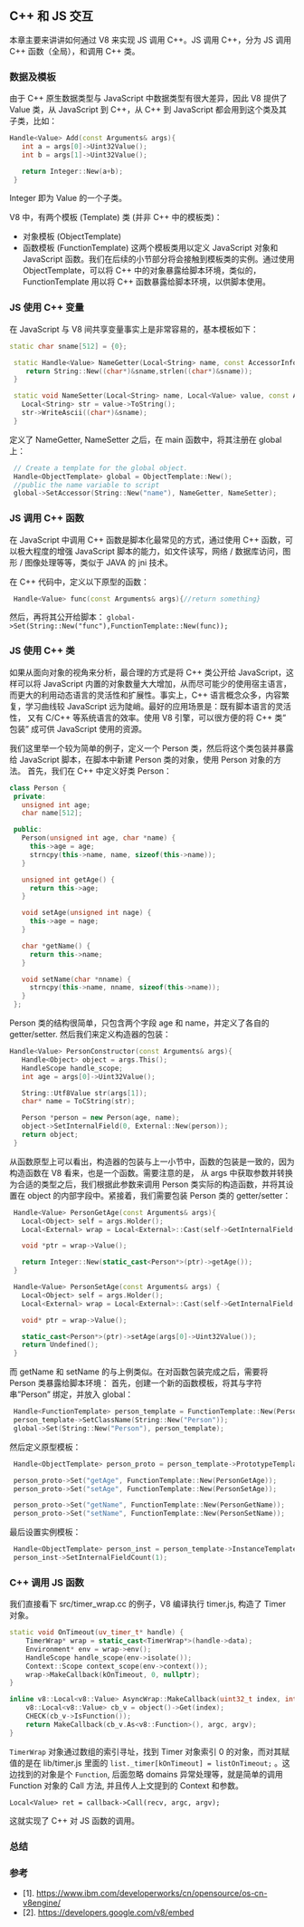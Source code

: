## C++ 和 JS 交互
本章主要来讲讲如何通过 V8 来实现 JS 调用 C++。JS 调用 C++，分为 JS 调用 C++ 函数（全局），和调用 C++ 类。


### 数据及模板
由于 C++ 原生数据类型与 JavaScript 中数据类型有很大差异，因此 V8 提供了 Value 类，从 JavaScript 到 C++，从 C++ 到 JavaScript 都会用到这个类及其子类，比如：
```c++
Handle<Value> Add(const Arguments& args){
   int a = args[0]->Uint32Value(); 
   int b = args[1]->Uint32Value(); 

   return Integer::New(a+b); 
 }
```
Integer 即为 Value 的一个子类。

V8 中，有两个模板 (Template) 类 (并非 C++ 中的模板类)：
- 对象模板 (ObjectTemplate) 
- 函数模板 (FunctionTemplate)
这两个模板类用以定义 JavaScript 对象和 JavaScript 函数。我们在后续的小节部分将会接触到模板类的实例。通过使用
ObjectTemplate，可以将 C++ 中的对象暴露给脚本环境，类似的，FunctionTemplate 用以将 C++
函数暴露给脚本环境，以供脚本使用。


### JS 使用 C++ 变量
在 JavaScript 与 V8 间共享变量事实上是非常容易的，基本模板如下：
```c++
static char sname[512] = {0}; 

 static Handle<Value> NameGetter(Local<String> name, const AccessorInfo& info) {
    return String::New((char*)&sname,strlen((char*)&sname)); 
 } 

 static void NameSetter(Local<String> name, Local<Value> value, const AccessorInfo& info) {
   Local<String> str = value->ToString(); 
   str->WriteAscii((char*)&sname); 
 }
```
定义了 NameGetter, NameSetter 之后，在 main 函数中，将其注册在 global 上：
```c++
 // Create a template for the global object. 
 Handle<ObjectTemplate> global = ObjectTemplate::New(); 
 //public the name variable to script 
 global->SetAccessor(String::New("name"), NameGetter, NameSetter); 

```

### JS 调用 C++ 函数
在 JavaScript 中调用 C++ 函数是脚本化最常见的方式，通过使用 C++ 函数，可以极大程度的增强 JavaScript 脚本的能力，如文件读写，网络 / 数据库访问，图形 / 图像处理等等，类似于 JAVA 的 jni 技术。

在 C++ 代码中，定义以下原型的函数：
```c++
 Handle<Value> func(const Arguments& args){//return something}
```
然后，再将其公开给脚本：
`global->Set(String::New("func"),FunctionTemplate::New(func));`

### JS 使用 C++ 类
如果从面向对象的视角来分析，最合理的方式是将 C++ 类公开给 JavaScript，这样可以将 JavaScript
内置的对象数量大大增加，从而尽可能少的使用宿主语言，而更大的利用动态语言的灵活性和扩展性。事实上，C++ 
语言概念众多，内容繁复，学习曲线较 JavaScript 远为陡峭。最好的应用场景是：既有脚本语言的灵活性，
又有 C/C++ 等系统语言的效率。使用 V8 引擎，可以很方便的将 C++ 类” 包装” 成可供 JavaScript 使用的资源。

我们这里举一个较为简单的例子，定义一个 Person 类，然后将这个类包装并暴露给 JavaScript 脚本，在脚本中新建 Person 类的对象，使用 Person 对象的方法。
首先，我们在 C++ 中定义好类 Person：
```c++
class Person { 
 private: 
   unsigned int age; 
   char name[512]; 

 public: 
   Person(unsigned int age, char *name) {
     this->age = age; 
     strncpy(this->name, name, sizeof(this->name)); 
   } 

   unsigned int getAge() {
     return this->age;
   } 

   void setAge(unsigned int nage) {
     this->age = nage;
   } 

   char *getName() {
     return this->name;
   } 

   void setName(char *nname) {
     strncpy(this->name, nname, sizeof(this->name));
   } 
 };
```
Person 类的结构很简单，只包含两个字段 age 和 name，并定义了各自的 getter/setter. 然后我们来定义构造器的包装：
```c++
Handle<Value> PersonConstructor(const Arguments& args){
   Handle<Object> object = args.This(); 
   HandleScope handle_scope; 
   int age = args[0]->Uint32Value(); 

   String::Utf8Value str(args[1]); 
   char* name = ToCString(str); 

   Person *person = new Person(age, name); 
   object->SetInternalField(0, External::New(person)); 
   return object; 
 }
```
从函数原型上可以看出，构造器的包装与上一小节中，函数的包装是一致的，因为构造函数在 V8 看来，也是一个函数。需要注意的是，
从 args 中获取参数并转换为合适的类型之后，我们根据此参数来调用 Person 类实际的构造函数，并将其设置在 object 
的内部字段中。紧接着，我们需要包装 Person 类的 getter/setter：
```c++
 Handle<Value> PersonGetAge(const Arguments& args){
   Local<Object> self = args.Holder(); 
   Local<External> wrap = Local<External>::Cast(self->GetInternalField(0)); 

   void *ptr = wrap->Value(); 

   return Integer::New(static_cast<Person*>(ptr)->getAge()); 
 } 

 Handle<Value> PersonSetAge(const Arguments& args) {
   Local<Object> self = args.Holder(); 
   Local<External> wrap = Local<External>::Cast(self->GetInternalField(0)); 

   void* ptr = wrap->Value(); 

   static_cast<Person*>(ptr)->setAge(args[0]->Uint32Value()); 
   return Undefined();
 }
 ```
而 getName 和 setName 的与上例类似。在对函数包装完成之后，需要将 Person 类暴露给脚本环境：
首先，创建一个新的函数模板，将其与字符串”Person” 绑定，并放入 global：
```c++
 Handle<FunctionTemplate> person_template = FunctionTemplate::New(PersonConstructor); 
 person_template->SetClassName(String::New("Person")); 
 global->Set(String::New("Person"), person_template);
```
然后定义原型模板：
```c++
 Handle<ObjectTemplate> person_proto = person_template->PrototypeTemplate(); 

 person_proto->Set("getAge", FunctionTemplate::New(PersonGetAge)); 
 person_proto->Set("setAge", FunctionTemplate::New(PersonSetAge)); 

 person_proto->Set("getName", FunctionTemplate::New(PersonGetName)); 
 person_proto->Set("setName", FunctionTemplate::New(PersonSetName));
```
最后设置实例模板：
```c++
 Handle<ObjectTemplate> person_inst = person_template->InstanceTemplate(); 
 person_inst->SetInternalFieldCount(1);
```

### C++ 调用 JS 函数
我们直接看下 src/timer_wrap.cc 的例子，V8 编译执行 timer.js, 构造了 Timer 对象。

```c++
static void OnTimeout(uv_timer_t* handle) {
    TimerWrap* wrap = static_cast<TimerWrap*>(handle->data);
    Environment* env = wrap->env();
    HandleScope handle_scope(env->isolate());
    Context::Scope context_scope(env->context());
    wrap->MakeCallback(kOnTimeout, 0, nullptr);
}

inline v8::Local<v8::Value> AsyncWrap::MakeCallback(uint32_t index, int argc, v8::Local<v8::Value>* argv) {
    v8::Local<v8::Value> cb_v = object()->Get(index);
    CHECK(cb_v->IsFunction());
    return MakeCallback(cb_v.As<v8::Function>(), argc, argv);
}
```
`TimerWrap` 对象通过数组的索引寻址，找到 Timer 对象索引 0 的对象，而对其赋值的是在 lib/timer.js 里面的
`list._timer[kOnTimeout] = listOnTimeout;` 。这边找到的对象是个 `Function`,
后面忽略 domains 异常处理等，就是简单的调用 Function 对象的 Call 方法, 并且传人上文提到的 Context 和参数。

`Local<Value> ret = callback->Call(recv, argc, argv);`

这就实现了 C++ 对 JS 函数的调用。

### 总结


### 参考
- [1]. https://www.ibm.com/developerworks/cn/opensource/os-cn-v8engine/
- [2]. https://developers.google.com/v8/embed
